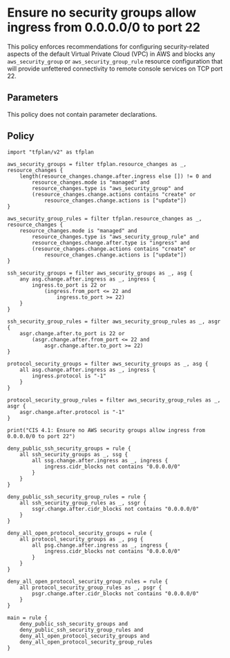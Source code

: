 #  Ensure no security groups allow ingress from 0.0.0.0/0 to port 22
This policy enforces recommendations for configuring security-related aspects of the default Virtual Private Cloud (VPC) in AWS and blocks any `aws_security_group` or `aws_security_group_rule` resource configuration that will provide unfettered connectivity to remote console services on TCP port 22.

## Parameters
This policy does not contain parameter declarations.

## Policy
```sentinel
import "tfplan/v2" as tfplan

aws_security_groups = filter tfplan.resource_changes as _, resource_changes {
	length(resource_changes.change.after.ingress else []) != 0 and
		resource_changes.mode is "managed" and
		resource_changes.type is "aws_security_group" and
		(resource_changes.change.actions contains "create" or
			resource_changes.change.actions is ["update"])
}

aws_security_group_rules = filter tfplan.resource_changes as _, resource_changes {
	resource_changes.mode is "managed" and
		resource_changes.type is "aws_security_group_rule" and
		resource_changes.change.after.type is "ingress" and
		(resource_changes.change.actions contains "create" or
			resource_changes.change.actions is ["update"])
}

ssh_security_groups = filter aws_security_groups as _, asg {
	any asg.change.after.ingress as _, ingress {
		ingress.to_port is 22 or
			(ingress.from_port <= 22 and
				ingress.to_port >= 22)
	}
}

ssh_security_group_rules = filter aws_security_group_rules as _, asgr {
	asgr.change.after.to_port is 22 or
		(asgr.change.after.from_port <= 22 and
			asgr.change.after.to_port >= 22)
}

protocol_security_groups = filter aws_security_groups as _, asg {
	all asg.change.after.ingress as _, ingress {
		ingress.protocol is "-1"
	}
}

protocol_security_group_rules = filter aws_security_group_rules as _, asgr {
	asgr.change.after.protocol is "-1"
}

print("CIS 4.1: Ensure no AWS security groups allow ingress from 0.0.0.0/0 to port 22")

deny_public_ssh_security_groups = rule {
	all ssh_security_groups as _, ssg {
		all ssg.change.after.ingress as _, ingress {
			ingress.cidr_blocks not contains "0.0.0.0/0"
		}
	}
}

deny_public_ssh_security_group_rules = rule {
	all ssh_security_group_rules as _, ssgr {
		ssgr.change.after.cidr_blocks not contains "0.0.0.0/0"
	}
}

deny_all_open_protocol_security_groups = rule {
	all protocol_security_groups as _, psg {
		all psg.change.after.ingress as _, ingress {
			ingress.cidr_blocks not contains "0.0.0.0/0"
		}
	}
}

deny_all_open_protocol_security_group_rules = rule {
	all protocol_security_group_rules as _, psgr {
		psgr.change.after.cidr_blocks not contains "0.0.0.0/0"
	}
}

main = rule {
	deny_public_ssh_security_groups and
	deny_public_ssh_security_group_rules and
	deny_all_open_protocol_security_groups and
	deny_all_open_protocol_security_group_rules
}

```